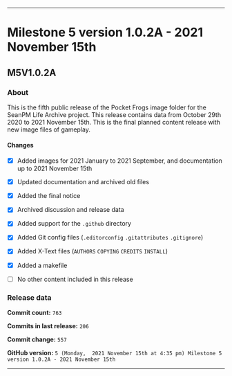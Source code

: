 ***

# Milestone 5 version 1.0.2A - 2021 November 15th

## M5V1.0.2A

### About

This is the fifth public release of the Pocket Frogs image folder for the SeanPM Life Archive project. This release contains data from October 29th 2020 to 2021 November 15th. This is the final planned content release with new image files of gameplay.

#### Changes
 
- [x] Added images for 2021 January to 2021 September, and documentation up to 2021 November 15th

- [x] Updated documentation and archived old files

- [x] Added the final notice

- [x] Archived discussion and release data

- [x] Added support for the `.github` directory

- [x] Added Git config files (`.editorconfig` `.gitattributes` `.gitignore`)

- [x] Added X-Text files (`AUTHORS` `COPYING` `CREDITS` `INSTALL`)

- [x] Added a makefile

- [ ] No other content included in this release

<!-- 
Changes in this release:

> * Deleted 22 `IGNORE.md` files

> * Documentation updates, adding release notes for v1

> * No other changes in this release
!-->

### Release data

**Commit count:** `763`

**Commits in last release:** `206`

**Commit change:** `557`

**GitHub version:** `5 (Monday,  2021 November 15th at 4:35 pm) Milestone 5 version 1.0.2A - 2021 November 15th`

***
